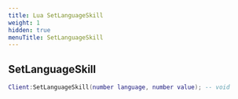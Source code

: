 ```yaml
---
title: Lua SetLanguageSkill
weight: 1
hidden: true
menuTitle: SetLanguageSkill
---
```

## SetLanguageSkill
```lua
Client:SetLanguageSkill(number language, number value); -- void
```
